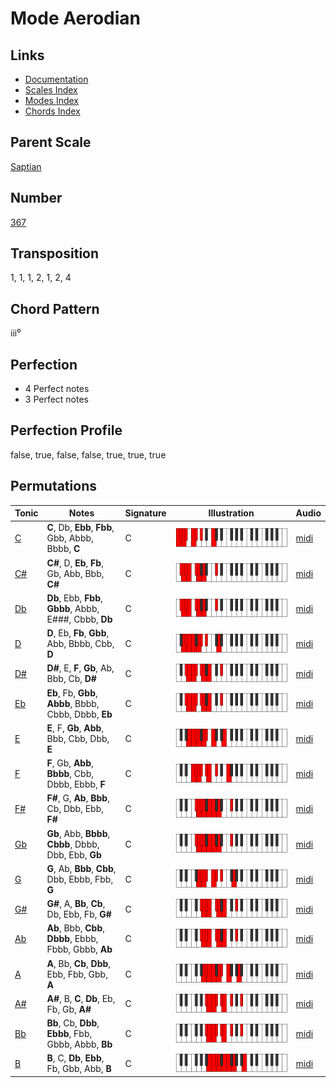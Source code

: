 # Mode Aerodian

## Links

- [Documentation](README.md)
- [Scales Index](Scales.md)
- [Modes Index](Modes.md)
- [Chords Index](Chords.md)

## Parent Scale

[Saptian](ScaleSaptian.md)

## Number

[367](https://ianring.com/musictheory/scales/367)

## Transposition

1, 1, 1, 2, 1, 2, 4

## Chord Pattern

iii⁰

## Perfection

- 4 Perfect notes
- 3 Perfect notes

## Perfection Profile

false, true, false, false, true, true, true

## Permutations

| Tonic | Notes | Signature | Illustration | Audio |
|-------|-------|-----------|--------------|-------|
| [C](ModeCNaturalAerodian.md) | **C**, Db, **Ebb**, **Fbb**, Gbb, Abbb, Bbbb, **C** | C | ![CNaturalAerodian](ModeCNaturalAerodian.png) | [midi](https://github.com/edipermadi/music/blob/main/docs/ModeCNaturalAerodian.mid?raw=true) |
| [C#](ModeCSharpAerodian.md) | **C#**, D, **Eb**, **Fb**, Gb, Abb, Bbb, **C#** | C | ![CSharpAerodian](ModeCSharpAerodian.png) | [midi](https://github.com/edipermadi/music/blob/main/docs/ModeCSharpAerodian.mid?raw=true) |
| [Db](ModeDFlatAerodian.md) | **Db**, Ebb, **Fbb**, **Gbbb**, Abbb, E###, Cbbb, **Db** | C | ![DFlatAerodian](ModeDFlatAerodian.png) | [midi](https://github.com/edipermadi/music/blob/main/docs/ModeDFlatAerodian.mid?raw=true) |
| [D](ModeDNaturalAerodian.md) | **D**, Eb, **Fb**, **Gbb**, Abb, Bbbb, Cbb, **D** | C | ![DNaturalAerodian](ModeDNaturalAerodian.png) | [midi](https://github.com/edipermadi/music/blob/main/docs/ModeDNaturalAerodian.mid?raw=true) |
| [D#](ModeDSharpAerodian.md) | **D#**, E, **F**, **Gb**, Ab, Bbb, Cb, **D#** | C | ![DSharpAerodian](ModeDSharpAerodian.png) | [midi](https://github.com/edipermadi/music/blob/main/docs/ModeDSharpAerodian.mid?raw=true) |
| [Eb](ModeEFlatAerodian.md) | **Eb**, Fb, **Gbb**, **Abbb**, Bbbb, Cbbb, Dbbb, **Eb** | C | ![EFlatAerodian](ModeEFlatAerodian.png) | [midi](https://github.com/edipermadi/music/blob/main/docs/ModeEFlatAerodian.mid?raw=true) |
| [E](ModeENaturalAerodian.md) | **E**, F, **Gb**, **Abb**, Bbb, Cbb, Dbb, **E** | C | ![ENaturalAerodian](ModeENaturalAerodian.png) | [midi](https://github.com/edipermadi/music/blob/main/docs/ModeENaturalAerodian.mid?raw=true) |
| [F](ModeFNaturalAerodian.md) | **F**, Gb, **Abb**, **Bbbb**, Cbb, Dbbb, Ebbb, **F** | C | ![FNaturalAerodian](ModeFNaturalAerodian.png) | [midi](https://github.com/edipermadi/music/blob/main/docs/ModeFNaturalAerodian.mid?raw=true) |
| [F#](ModeFSharpAerodian.md) | **F#**, G, **Ab**, **Bbb**, Cb, Dbb, Ebb, **F#** | C | ![FSharpAerodian](ModeFSharpAerodian.png) | [midi](https://github.com/edipermadi/music/blob/main/docs/ModeFSharpAerodian.mid?raw=true) |
| [Gb](ModeGFlatAerodian.md) | **Gb**, Abb, **Bbbb**, **Cbbb**, Dbbb, Dbb, Ebb, **Gb** | C | ![GFlatAerodian](ModeGFlatAerodian.png) | [midi](https://github.com/edipermadi/music/blob/main/docs/ModeGFlatAerodian.mid?raw=true) |
| [G](ModeGNaturalAerodian.md) | **G**, Ab, **Bbb**, **Cbb**, Dbb, Ebbb, Fbb, **G** | C | ![GNaturalAerodian](ModeGNaturalAerodian.png) | [midi](https://github.com/edipermadi/music/blob/main/docs/ModeGNaturalAerodian.mid?raw=true) |
| [G#](ModeGSharpAerodian.md) | **G#**, A, **Bb**, **Cb**, Db, Ebb, Fb, **G#** | C | ![GSharpAerodian](ModeGSharpAerodian.png) | [midi](https://github.com/edipermadi/music/blob/main/docs/ModeGSharpAerodian.mid?raw=true) |
| [Ab](ModeAFlatAerodian.md) | **Ab**, Bbb, **Cbb**, **Dbbb**, Ebbb, Fbbb, Gbbb, **Ab** | C | ![AFlatAerodian](ModeAFlatAerodian.png) | [midi](https://github.com/edipermadi/music/blob/main/docs/ModeAFlatAerodian.mid?raw=true) |
| [A](ModeANaturalAerodian.md) | **A**, Bb, **Cb**, **Dbb**, Ebb, Fbb, Gbb, **A** | C | ![ANaturalAerodian](ModeANaturalAerodian.png) | [midi](https://github.com/edipermadi/music/blob/main/docs/ModeANaturalAerodian.mid?raw=true) |
| [A#](ModeASharpAerodian.md) | **A#**, B, **C**, **Db**, Eb, Fb, Gb, **A#** | C | ![ASharpAerodian](ModeASharpAerodian.png) | [midi](https://github.com/edipermadi/music/blob/main/docs/ModeASharpAerodian.mid?raw=true) |
| [Bb](ModeBFlatAerodian.md) | **Bb**, Cb, **Dbb**, **Ebbb**, Fbb, Gbbb, Abbb, **Bb** | C | ![BFlatAerodian](ModeBFlatAerodian.png) | [midi](https://github.com/edipermadi/music/blob/main/docs/ModeBFlatAerodian.mid?raw=true) |
| [B](ModeBNaturalAerodian.md) | **B**, C, **Db**, **Ebb**, Fb, Gbb, Abb, **B** | C | ![BNaturalAerodian](ModeBNaturalAerodian.png) | [midi](https://github.com/edipermadi/music/blob/main/docs/ModeBNaturalAerodian.mid?raw=true) |
